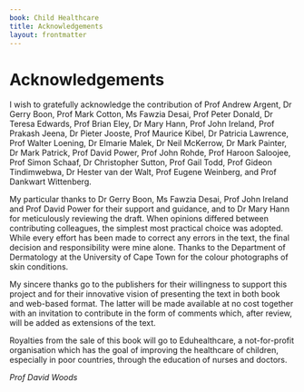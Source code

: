 ```yaml
---
book: Child Healthcare
title: Acknowledgements
layout: frontmatter
---
```


# Acknowledgements

I wish to gratefully acknowledge the contribution of Prof Andrew Argent, Dr Gerry Boon, Prof Mark Cotton, Ms Fawzia Desai, Prof Peter Donald, Dr Teresa Edwards, Prof Brian Eley, Dr Mary Hann, Prof John Ireland, Prof Prakash Jeena, Dr Pieter Jooste, Prof Maurice Kibel, Dr Patricia Lawrence, Prof Walter Loening, Dr Elmarie Malek, Dr Neil McKerrow, Dr Mark Painter, Dr Mark Patrick, Prof David Power, Prof John Rohde, Prof Haroon Saloojee, Prof Simon Schaaf, Dr Christopher Sutton, Prof Gail Todd, Prof Gideon Tindimwebwa, Dr Hester van der Walt, Prof Eugene Weinberg, and Prof Dankwart Wittenberg.

My particular thanks to Dr Gerry Boon, Ms Fawzia Desai, Prof John Ireland and Prof David Power for their support and guidance, and to Dr Mary Hann for meticulously reviewing the draft. When opinions differed between contributing colleagues, the simplest most practical choice was adopted. While every effort has been made to correct any errors in the text, the final decision and responsibility were mine alone. Thanks to the Department of Dermatology at the University of Cape Town for the colour photographs of skin conditions.

My sincere thanks go to the publishers for their willingness to support this project and for their innovative vision of presenting the text in both book and web-based format. The latter will be made available at no cost together with an invitation to contribute in the form of comments which, after review, will be added as extensions of the text.

Royalties from the sale of this book will go to Eduhealthcare, a not-for-profit organisation which has the goal of improving the healthcare of children, especially in poor countries, through the education of nurses and doctors.

*Prof David Woods*
